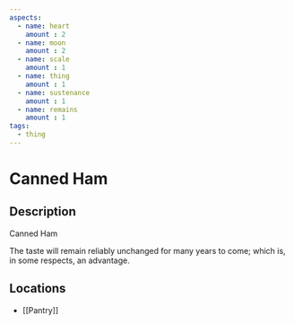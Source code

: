 ```yaml
---
aspects: 
  - name: heart
    amount : 2
  - name: moon
    amount : 2
  - name: scale
    amount : 1
  - name: thing
    amount : 1
  - name: sustenance
    amount : 1
  - name: remains
    amount : 1
tags:
  - thing
---
```


# Canned Ham

## Description
Canned Ham

The taste will remain reliably unchanged for many years to come; which is, in some respects, an advantage.
## Locations
- [[Pantry]]